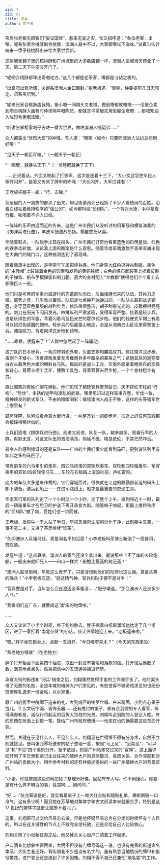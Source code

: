 ```yaml
---
aid: 7
zid: 87
title: 阅兵
author: 吹牛者
---
```


茶居张老板见顾客们“妄议国体”，惹来无妄之灾，忙又招呼道：“各位老客，出嚟，呢系张家合桃酥啲合桃酥，澳洲人最中不过，大家都嚟试下滋味。”说着叫伙计端来一盘子核桃酥出来给大家尝尝新。

这张毓家铺子里的核桃酥和广州城里的大多数店铺一样，澳洲人进城当天停业了一天，第二天下午便又开门了。

“呢啲合桃酥都咩出奇嘅地方。”这几个都是老茶客，嘴都是刁钻之极的。

“出奇唔出奇所谓，关键系澳洲人金口御封。”张老板道，“就呢，仲要提前几日无预定，唔系买唔到。”

“呢老张家合桃酥店我知，极小嘅一间铺头又老铺。做到嘢都就咁嘅——佢屋企卖到啲合桃酥入面有时仲掺隔年嘅陈货，都就贪平茶居先用佢屋企嘅嘢……都唔知边入咗短毛佬嘅法眼。”

“听讲张掌柜家嘅仔去咗一番大世界，做咗澳洲人嘅契弟……”

众人都露出“恍然大悟”的神情。有人道：“而家（如今）只要同澳洲人沾边总能到好嘢！”

“见天子一朝臣吖嘛。”（一朝天子一朝臣）

“一瞓醒，就换咗天下。”（一觉睡醒就换了天下）

……正说着话，外面又响起了打锣声，这次是连着十三下，“大小文武官吏军民人等齐闪开”，接着又传来了牌甲的呼喊：“大伙闪开，大军过城啦！”

王老板把扇子一阖：“行，去睇。”

茶居里的人一窝蜂的都涌了出来，却见街道两旁已经拥了不少人看热闹的百姓。沿着白线站着维持秩序的“做公的”，如今都叫做“侦缉队”，一个背对大街，手中拿着竹棍，吆喝着不许人过线。

一阵阵的乐声由远而近的传来，这是广州市民们从没听过的用军鼓和横笛演奏的《掷弹兵进行曲》，羊皮军鼓激烈昂扬。横笛悠扬从容。

伴随着鼓点，一队旗手出现在街头，广州市民们好奇地看着蓝色的启明星旗、红色的铁拳齿轮旗，议论着上面的图案是什么意思。随着华南军鹰旗旗手高举军旗出现在大南门的城门口，这种揣测达到了最高峰。

随着鹰旗手出现的，是华南军军属掷弹兵连，他们身穿大红色掷弹兵制服，黑色的“主教帽”上装饰着金色的饰索和发亮的黄铜铭牌；白色的帆布武装带上挂着皮制的子弹盒、帆布手榴弹袋和刺刀鞘。高大的身材配上“主教帽”使得他们个个看上去都像巨人一般。

他们只是可怖的军事示威游行的先遣部队而已，后面接踵而来的队伍，其兵力之强，威势之盛，几乎难以置信。队伍是七点钟开始通过的，一队队头戴铜盆式钢盔，身穿蓝灰色军服的战列步兵，修饰得很整洁，胡子刮得光光的，皮靴擦得亮亮的。刺刀在阳光下闪闪发光，四排纵列严肃紧密，显得军容严整。接着是轻步兵，也是灰绿色的军服，背着闪着乌蓝色光芒的霍尔式步枪。他们的轻便式军帽上有着可以搭扣伪装圈的帽带。轻步兵的后面是山地连，全是从海南岛山区征来得黎苗士兵。腰挂砍刀，背着南洋式步枪和药弩。

“……乖乖，倭寇来了！”人群中忽然起了一阵骚动。

拔刀队的日本步兵，一色的阵羽织外套，头戴笠盔和腰插双刀。肩扛南洋式步枪，虽则个子矮小，浑身却散发着充当雇佣兵多年厮杀的暴戾之气；紧随其后的是穿着白衣头戴黑色大帽的朝鲜白马队。殿后的是战斗工兵，军服外面罩着粗帆布的坎肩和背心。肩荷长柄工兵斧，腰胯工具包，背着双管米尼步枪，一个个身材粗壮有力。

直让围观的百姓们眼花缭乱。他们见惯了朝廷官兵累赘破旧，灰不灰红不红的“行袍”、“号坎”，生锈的铠甲和凌乱的武器。哪里见识过这样装束齐整，步伐一致，精神焕发的新式军队，不由的暗暗喝彩：难怪澳洲人战无不胜，这样的头等强军世上哪里有？

鼓声隆隆，队列沿着承宣大街行进，一片整齐划一的脚步声，征途上的任何东西都会被踩得稀烂似的。

士兵们高唱《掷弹兵进行曲》，前进又前进，队复一队，越来越多。观看行军的人群，默默无言，对这支队伍的浩浩荡荡，绵延不绝，精良绝伦，不禁茫然咋舌。

最令人群感到惊讶的还是车队——广州的士民们很少能看到马匹，更别说队列里有如此之多的马匹了。

带有前车的六马牵引的炮车、四匹马拖曳的双轮炊事车、双轮和四轮辎重车、军官乘用的双轮/四轮轻便马车……车轮在石板路上滚滚向前，声如雷鸣。

庞大的车队大多是来作秀的，它们穿城而过，很快就在江边的联勤部新造的码头上卸下装备，装运到船上——在进军路线上，船才是最重要的交通工具。

华南军行军的队列走了一个小时又一个小时，走了整个上午，直到将近十一时，最后一辆辎重车才在后卫的护送下离开承宣大街。随着哨子响起，街面上维持秩序的“侦缉队”撤了岗，百姓们也一哄而散。

王老板、发瘟牛一干人站了半日，早把叉烧包生滚粥消化干净，此刻腹中又空，一事不劳二主，又进了茶居继续“饮茶”。

“久闻澳洲人兵强马壮，真是闻名不如见面！小李老板叫茶博士新泡了一壶普洱，赞叹道。

发瘟牛道：“这点算啥，澳洲人的家当还没全拿出来。就说那些上不了岸的火轮炮船，一艘出来就吓死人——和山一样大！船桅比最高的树还高！”

“澳洲人船坚炮利，早就这么传开了，只是没想到他们的陆师也这么强。真是头等的强兵！”小李老板叹道，“就这精气神，官兵和鞑子便不是对手！”

“官兵要是对手，当年怎么会在澄迈全军覆没……”肥仔曙道，“那会澳洲人还没多少人马。”

“我看咱们这广东，就要成这‘澳’宋的地盘啦。”

……

众人又谈论了小半个时辰，终于纷纷散去。胖子摇着白纸扇溜溜达达走了几个街区，进了一家打着“南北杂货”的小店。伙计热情地迎上来。“老板返来啦。”

“嗯。”胖子坐在柜台上，点起一支烟杆。“今日嘅嘢来未？”（今天的东西来没）

“系老地方嘅嗟”（在老地方）

胖子打开柜台下面第四个抽屉，取出一封没有署名和落款的信。打开信后他数了数，满意地点点头，然后把信中的五流通券揣进怀里。

承宣大街的拆违和“阅兵”结束之后，刘翔骤然觉得手里的工作顺手多了。他的案头堆了无数的名贴，全是本城的缙绅大户们求见的，有些觉得不够资格求见的也纷纷馈赠厚礼送来一份全帖，以示郑重。

原广州府衙里中院廊下送来的礼，大到成匹的绫罗丝缎、白米粉面，小到点心果子包儿，什么文玩字画、首饰玉器……还有成封的银子，都有企划院的专人看管，垛得满廊都是，活似行将起运的百货大贸栈的光景。刘翔叫企划院的人登记入库。有的东西在账面上划拨一笔，拨给广州市政府使用——他现在也的确需要这些东西开销。

然而，关键在于见什么人，不见什么人。刘翔现在忙得恨不得有分身术，自然不立刻就接见。便叫张允幂将送来的帖子整理一番，按照“马上见”、“近期见”、“可以见”和“不见”四个类别分开。至于依据，则是广州站移交过来的“客簿”。这上面详细开列了平日里和紫记企业往来的缙绅大户的具体情况、亲疏关系、合作深度和对广州站的贡献大小。用作参考材料的还有林佰光提供的一些广州缙绅大户的背景资料。

“小张，你就按照这些资料把帖子整理分好类，回帖有专人写，你不用操心。你要是有什么弄不明白的事，找郑阿……姐问问。”

“好……”张允幂说是好，其实看着桌子上一堆大红全帖和随贴礼单，果断倒吸一口冷气，这有多少啊！而且她在芳草地对繁体字和古文阅读本来就很苦手，特别是这 17 世纪的繁体字就更让她摸不着北了。

这事，刘翔原可以交给吕易忠去做，但是他怀疑吕易忠会在分类的时候怀有个人目的，所以在这关键性的节点上不敢完全信托他，还是交给自己人比较放心。

刘翔关照了小张新任务之后，他又掉头关心起户口清查工作起来。

户口清查比想象中要困难，大明不但没有门牌号码这一说，也没有完善的街道命名体系，大街主巷还好。背街陋巷不少是没有名字的，虽有熟悉当地情况的牌甲和衙役带路，进户登记还是遇到了许多困难。刘翔不得不自己还兼任“地名委”的工作。
